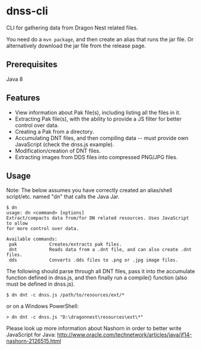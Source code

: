 # dnss-cli
CLI for gathering data from Dragon Nest related files.

You need do a `mvn package`, and then create an alias that runs the jar file. Or alternatively download the jar file from the release page.

## Prerequisites
Java 8

## Features

- View information about Pak file(s), including listing all the files in it.
- Extracting Pak file(s), with the ability to provide a JS filter for better control over data.
- Creating a Pak from a directory.
- Accumulating DNT files, and then compiling data -- must provide own JavaScript (check the dnss.js example).
- Modification/creation of DNT files.
- Extracting images from DDS files into compressed PNG/JPG files.

## Usage

Note: The  below assumes you have correctly created an alias/shell script/etc. named "dn" that calls the Java Jar.

```
$ dn
usage: dn <command> [options]
Extract/compacts data from/for DN related resources. Uses JavaScript to allow
for more control over data.

Available commands:
 pak            Creates/extracts pak files.
 dnt            Reads data from a .dnt file, and can also create .dnt files.
 dds            Converts .dds files to .png or .jpg image files.
```

The following should parse through all DNT files, pass it into the accumulate function defined in dnss.js, and then finally run a compile() function (also must be defined in dnss.js).

```
$ dn dnt -c dnss.js /path/to/resources/ext/*
```

or on a Windows PowerShell:
```
> dn dnt -c dnss.js "D:\dragonnest\resources\ext\*"
```

Please look up more information about Nashorn in order to better write JavaScript for Java: <http://www.oracle.com/technetwork/articles/java/jf14-nashorn-2126515.html>